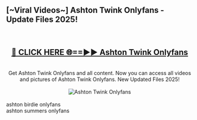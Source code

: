 <h2>[~Viral Videos~] Ashton Twink Onlyfans - Update Files 2025!</h2>
<br>
<div align="center">
<h2><a href="https://betterlinks.top/A2PfLJ" rel="nofollow">🔴 CLICK HERE 🌐==►► Ashton Twink Onlyfans</a></h2>
<br>
Get Ashton Twink Onlyfans and all content. Now you can access all videos and pictures of Ashton Twink Onlyfans. New Updated Files 2025!
<br>
<br>
<a href="https://betterlinks.top/A2PfLJ" rel="nofollow" data-target="animated-image.originalLink"><img src="https://i.ibb.co.com/WyWwxjT/player-gif2.gif" alt="Ashton Twink Onlyfans" style="max-width: 100%; display: inline-block;" data-target="animated-image.originalImage"></a>
</div>
<br>
ashton birdie onlyfans<br>
ashton summers onlyfans